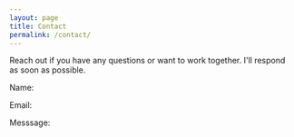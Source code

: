 ```yaml
---
layout: page
title: Contact
permalink: /contact/
---
```


Reach out if you have any questions or want to work together.
I'll respond as soon as possible.

Name:

Email:

Messsage:
